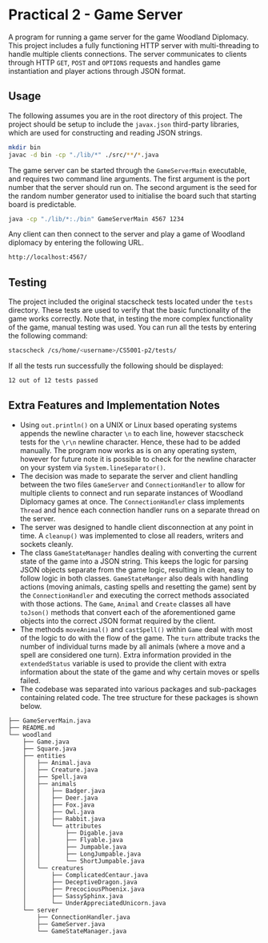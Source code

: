 # Practical 2 - Game Server

A program for running a game server for the game Woodland Diplomacy. This project includes a fully functioning HTTP server with multi-threading to handle multiple clients connections. The server communicates to clients through HTTP `GET`, `POST` and `OPTIONS` requests and handles game instantiation and player actions through JSON format.

## Usage
The following assumes you are in the root directory of this project. The project should be setup to include the `javax.json` third-party libraries, which are used for constructing and reading JSON strings.
```bash
mkdir bin
javac -d bin -cp "./lib/*" ./src/**/*.java
```
The game server can be started through the `GameServerMain` executable, and requires two command line arguments. The first argument is the port number that the server should run on. The second argument is the seed for the random number generator used to initialise the board such that starting board is predictable.
```bash
java -cp "./lib/*:./bin" GameServerMain 4567 1234
```
Any client can then connect to the server and play a game of Woodland diplomacy by entering the following URL.
```bash
http://localhost:4567/
```

## Testing
The project included the original stacscheck tests located under the `tests` directory. These tests are used to verify that the basic functionality of the game works correctly. Note that, in testing the more complex functionality of the game, manual testing was used. You can run all the tests by entering the following command:
```bash
stacscheck /cs/home/<username>/CS5001-p2/tests/
```
If all the tests run successfully the following should be displayed:
```bash
12 out of 12 tests passed
```

## Extra Features and Implementation Notes
- Using `out.println()` on a UNIX or Linux based operating systems appends the newline character `\n` to each line, however stacscheck tests for the `\r\n` newline character. Hence, these had to be added manually. The program now works as is on any operating system, however for future note it is possible to check for the newline character on your system via `System.lineSeparator()`.
- The decision was made to separate the server and client handling between the two files `GameServer` and `ConnectionHandler` to allow for multiple clients to connect and run separate instances of Woodland Diplomacy games at once. The `ConnectionHandler` class implements `Thread` and hence each connection handler runs on a separate thread on the server.
- The server was designed to handle client disconnection at any point in time. A `cleanup()` was implemented to close all readers, writers and sockets cleanly.
- The class `GameStateManager` handles dealing with converting the current state of the game into a JSON string. This keeps the logic for parsing JSON objects separate from the game logic, resulting in clean, easy to follow logic in both classes. `GameStateManger` also deals with handling actions (moving animals, casting spells and resetting the game) sent by the `ConnectionHandler` and executing the correct methods associated with those actions. The `Game`, `Animal` and `Create` classes all have `toJson()` methods that convert each of the aforementioned game objects into the correct JSON format required by the client.
- The methods `moveAnimal()` and `castSpell()` within `Game` deal with most of the logic to do with the flow of the game. The `turn` attribute tracks the number of individual turns made by all animals (where a move and a spell are considered one turn). Extra information provided in the `extendedStatus` variable is used to provide the client with extra information about the state of the game and why certain moves or spells failed.
- The codebase was separated into various packages and sub-packages containing related code. The tree structure for these packages is shown below.
```
├── GameServerMain.java
├── README.md
└── woodland
    ├── Game.java
    ├── Square.java
    ├── entities
    │   ├── Animal.java
    │   ├── Creature.java
    │   ├── Spell.java
    │   ├── animals
    │   │   ├── Badger.java
    │   │   ├── Deer.java
    │   │   ├── Fox.java
    │   │   ├── Owl.java
    │   │   ├── Rabbit.java
    │   │   └── attributes
    │   │       ├── Digable.java
    │   │       ├── Flyable.java
    │   │       ├── Jumpable.java
    │   │       ├── LongJumpable.java
    │   │       └── ShortJumpable.java
    │   └── creatures
    │       ├── ComplicatedCentaur.java
    │       ├── DeceptiveDragon.java
    │       ├── PrecociousPhoenix.java
    │       ├── SassySphinx.java
    │       └── UnderAppreciatedUnicorn.java
    └── server
        ├── ConnectionHandler.java
        ├── GameServer.java
        └── GameStateManager.java
```